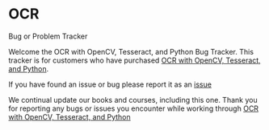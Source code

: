 # OCR
Bug or Problem Tracker

Welcome the OCR with OpenCV, Tesseract, and Python Bug Tracker.  This tracker is for customers who have purchased [OCR with OpenCV, Tesseract, and Python](https://www.pyimagesearch.com/ocr-with-opencv-tesseract-and-python/).  

If you have found an issue or bug please report it as an [issue](https://github.com/PyImageSearch/OCR/issues)

We continual update our books and courses, including this one.  Thank you for reporting any bugs or issues you encounter while working through [OCR with OpenCV, Tesseract, and Python](https://www.pyimagesearch.com/ocr-with-opencv-tesseract-and-python/)
